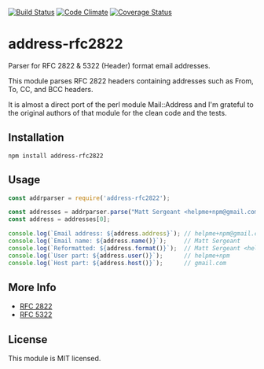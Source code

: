 [![Build Status][ci-img]][ci-url]
[![Code Climate][clim-img]][clim-url]
[![Coverage Status][cov-img]][cov-url]


# address-rfc2822

Parser for RFC 2822 & 5322 (Header) format email addresses.

This module parses RFC 2822 headers containing addresses such as From, To, CC, and BCC headers.

It is almost a direct port of the perl module Mail::Address and I'm grateful to the original authors of that module for the clean code and the tests.

## Installation

`npm install address-rfc2822`

## Usage

```js
const addrparser = require('address-rfc2822');

const addresses = addrparser.parse("Matt Sergeant <helpme+npm@gmail.com>");
const address = addresses[0];

console.log(`Email address: ${address.address}`); // helpme+npm@gmail.com
console.log(`Email name: ${address.name()}`);     // Matt Sergeant
console.log(`Reformatted: ${address.format()}`);  // Matt Sergeant <helpme+npm@gmail.com>
console.log(`User part: ${address.user()}`);      // helpme+npm
console.log(`Host part: ${address.host()}`);      // gmail.com
```

## More Info

- [RFC 2822](https://tools.ietf.org/html/rfc2822)
- [RFC 5322](https://tools.ietf.org/html/rfc5322)


## License

This module is MIT licensed.

[ci-img]: https://github.com/haraka/node-address-rfc2822/actions/workflows/ci.yml/badge.svg
[ci-url]: https://github.com/haraka/node-address-rfc2822/actions/workflows/ci.yml
[cov-img]: https://codecov.io/github/haraka/node-address-rfc2822/coverage.svg
[cov-url]: https://codecov.io/github/haraka/node-address-rfc2822?branch=master
[clim-img]: https://codeclimate.com/github/haraka/haraka-plugin-template/badges/gpa.svg
[clim-url]: https://codeclimate.com/github/haraka/haraka-plugin-template
